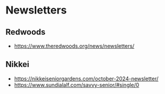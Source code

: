 # Newsletters

## Redwoods

* https://www.theredwoods.org/news/newsletters/

## Nikkei

* https://nikkeiseniorgardens.com/october-2024-newsletter/
* https://www.sundialalf.com/savvy-senior/#single/0